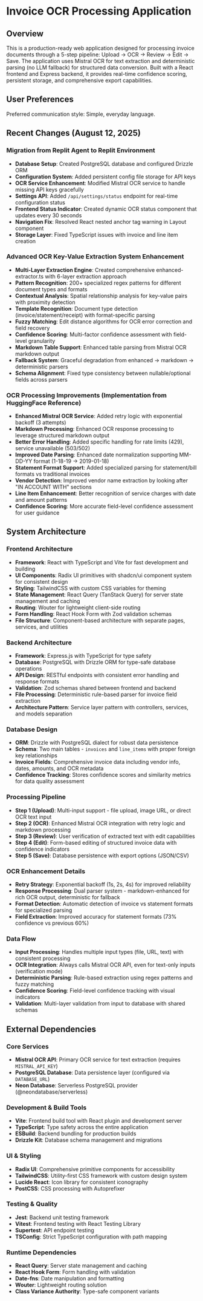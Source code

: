 # Invoice OCR Processing Application

## Overview

This is a production-ready web application designed for processing invoice documents through a 5-step pipeline: Upload → OCR → Review → Edit → Save. The application uses Mistral OCR for text extraction and deterministic parsing (no LLM fallback) for structured data conversion. Built with a React frontend and Express backend, it provides real-time confidence scoring, persistent storage, and comprehensive export capabilities.

## User Preferences

Preferred communication style: Simple, everyday language.

## Recent Changes (August 12, 2025)

### Migration from Replit Agent to Replit Environment
- **Database Setup**: Created PostgreSQL database and configured Drizzle ORM
- **Configuration System**: Added persistent config file storage for API keys
- **OCR Service Enhancement**: Modified Mistral OCR service to handle missing API keys gracefully
- **Settings API**: Added `/api/settings/status` endpoint for real-time configuration status
- **Frontend Status Indicator**: Created dynamic OCR status component that updates every 30 seconds
- **Navigation Fix**: Resolved React nested anchor tag warning in Layout component
- **Storage Layer**: Fixed TypeScript issues with invoice and line item creation

### Advanced OCR Key-Value Extraction System Enhancement
- **Multi-Layer Extraction Engine**: Created comprehensive enhanced-extractor.ts with 6-layer extraction approach
- **Pattern Recognition**: 200+ specialized regex patterns for different document types and formats
- **Contextual Analysis**: Spatial relationship analysis for key-value pairs with proximity detection
- **Template Recognition**: Document type detection (invoice/statement/receipt) with format-specific parsing
- **Fuzzy Matching**: Edit distance algorithms for OCR error correction and field recovery
- **Confidence Scoring**: Multi-factor confidence assessment with field-level granularity
- **Markdown Table Support**: Enhanced table parsing from Mistral OCR markdown output
- **Fallback System**: Graceful degradation from enhanced → markdown → deterministic parsers
- **Schema Alignment**: Fixed type consistency between nullable/optional fields across parsers

### OCR Processing Improvements (Implementation from HuggingFace Reference)
- **Enhanced Mistral OCR Service**: Added retry logic with exponential backoff (3 attempts)
- **Markdown Processing**: Enhanced OCR response processing to leverage structured markdown output
- **Better Error Handling**: Added specific handling for rate limits (429), service unavailable (503/502)
- **Improved Date Parsing**: Enhanced date normalization supporting MM-DD-YY format (1-18-19 → 2019-01-18)
- **Statement Format Support**: Added specialized parsing for statement/bill formats vs traditional invoices
- **Vendor Detection**: Improved vendor name extraction by looking after "IN ACCOUNT WITH" sections
- **Line Item Enhancement**: Better recognition of service charges with date and amount patterns
- **Confidence Scoring**: More accurate field-level confidence assessment for user guidance

## System Architecture

### Frontend Architecture
- **Framework**: React with TypeScript and Vite for fast development and building
- **UI Components**: Radix UI primitives with shadcn/ui component system for consistent design
- **Styling**: TailwindCSS with custom CSS variables for theming
- **State Management**: React Query (TanStack Query) for server state management and caching
- **Routing**: Wouter for lightweight client-side routing
- **Form Handling**: React Hook Form with Zod validation schemas
- **File Structure**: Component-based architecture with separate pages, services, and utilities

### Backend Architecture
- **Framework**: Express.js with TypeScript for type safety
- **Database**: PostgreSQL with Drizzle ORM for type-safe database operations
- **API Design**: RESTful endpoints with consistent error handling and response formats
- **Validation**: Zod schemas shared between frontend and backend
- **File Processing**: Deterministic rule-based parser for invoice field extraction
- **Architecture Pattern**: Service layer pattern with controllers, services, and models separation

### Database Design
- **ORM**: Drizzle with PostgreSQL dialect for robust data persistence
- **Schema**: Two main tables - `invoices` and `line_items` with proper foreign key relationships
- **Invoice Fields**: Comprehensive invoice data including vendor info, dates, amounts, and OCR metadata
- **Confidence Tracking**: Stores confidence scores and similarity metrics for data quality assessment

### Processing Pipeline
- **Step 1 (Upload)**: Multi-input support - file upload, image URL, or direct OCR text input
- **Step 2 (OCR)**: Enhanced Mistral OCR integration with retry logic and markdown processing
- **Step 3 (Review)**: User verification of extracted text with edit capabilities
- **Step 4 (Edit)**: Form-based editing of structured invoice data with confidence indicators
- **Step 5 (Save)**: Database persistence with export options (JSON/CSV)

### OCR Enhancement Details
- **Retry Strategy**: Exponential backoff (1s, 2s, 4s) for improved reliability
- **Response Processing**: Dual parser system - markdown-enhanced for rich OCR output, deterministic for fallback
- **Format Detection**: Automatic detection of invoice vs statement formats for specialized parsing
- **Field Extraction**: Improved accuracy for statement formats (73% confidence vs previous 60%)

### Data Flow
- **Input Processing**: Handles multiple input types (file, URL, text) with consistent processing
- **OCR Integration**: Always calls Mistral OCR API, even for text-only inputs (verification mode)
- **Deterministic Parsing**: Rule-based extraction using regex patterns and fuzzy matching
- **Confidence Scoring**: Field-level confidence tracking with visual indicators
- **Validation**: Multi-layer validation from input to database with shared schemas

## External Dependencies

### Core Services
- **Mistral OCR API**: Primary OCR service for text extraction (requires `MISTRAL_API_KEY`)
- **PostgreSQL Database**: Data persistence layer (configured via `DATABASE_URL`)
- **Neon Database**: Serverless PostgreSQL provider (@neondatabase/serverless)

### Development & Build Tools
- **Vite**: Frontend build tool with React plugin and development server
- **TypeScript**: Type safety across the entire application
- **ESBuild**: Backend bundling for production builds
- **Drizzle Kit**: Database schema management and migrations

### UI & Styling
- **Radix UI**: Comprehensive primitive components for accessibility
- **TailwindCSS**: Utility-first CSS framework with custom design system
- **Lucide React**: Icon library for consistent iconography
- **PostCSS**: CSS processing with Autoprefixer

### Testing & Quality
- **Jest**: Backend unit testing framework
- **Vitest**: Frontend testing with React Testing Library
- **Supertest**: API endpoint testing
- **TSConfig**: Strict TypeScript configuration with path mapping

### Runtime Dependencies
- **React Query**: Server state management and caching
- **React Hook Form**: Form handling with validation
- **Date-fns**: Date manipulation and formatting
- **Wouter**: Lightweight routing solution
- **Class Variance Authority**: Type-safe component variants